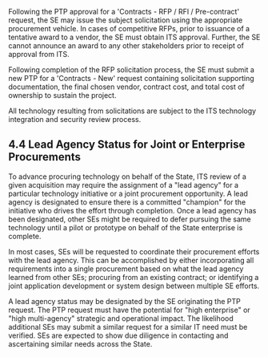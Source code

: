 Following the PTP approval for a 'Contracts - RFP / RFI / Pre-contract' request, the SE may issue the subject solicitation using the appropriate procurement vehicle. In cases of competitive RFPs, prior to issuance of a tentative award to a vendor, the SE must obtain ITS approval. Further, the SE cannot announce an award to any other stakeholders prior to receipt of approval from ITS.

Following completion of the RFP solicitation process, the SE must submit a new PTP for a 'Contracts - New' request containing solicitation supporting documentation, the final chosen vendor, contract cost, and total cost of ownership to sustain the project.

All technology resulting from solicitations are subject to the ITS technology integration and security review process.

## **4.4 Lead Agency Status for Joint or Enterprise Procurements**

To advance procuring technology on behalf of the State, ITS review of a given acquisition may require the assignment of a "lead agency" for a particular technology initiative or a joint procurement opportunity. A lead agency is designated to ensure there is a committed "champion" for the initiative who drives the effort through completion. Once a lead agency has been designated, other SEs might be required to defer pursuing the same technology until a pilot or prototype on behalf of the State enterprise is complete.

In most cases, SEs will be requested to coordinate their procurement efforts with the lead agency. This can be accomplished by either incorporating all requirements into a single procurement based on what the lead agency learned from other SEs; procuring from an existing contract; or identifying a joint application development or system design between multiple SE efforts.

A lead agency status may be designated by the SE originating the PTP request. The PTP request must have the potential for "high enterprise" or "high multi-agency" strategic and operational impact. The likelihood additional SEs may submit a similar request for a similar IT need must be verified. SEs are expected to show due diligence in contacting and ascertaining similar needs across the State.
